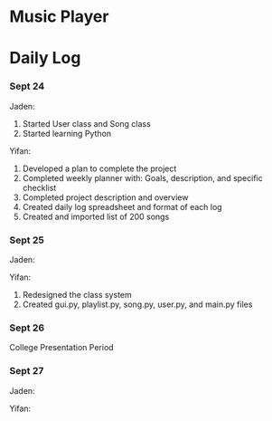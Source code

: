# Music Player

# Daily Log
### Sept 24
Jaden: 
1. Started User class and Song class
2. Started learning Python

Yifan:
1. Developed a plan to complete the project
2. Completed weekly planner with: Goals, description, and specific checklist
3. Completed project description and overview
4. Created daily log spreadsheet and format of each log
5. Created and imported list of 200 songs

### Sept 25
Jaden: 

Yifan:
1. Redesigned the class system
2. Created gui.py, playlist.py, song.py, user.py, and main.py files

### Sept 26

College Presentation Period

### Sept 27
Jaden:

Yifan:
